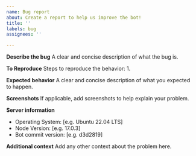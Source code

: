 ```yaml
---
name: Bug report
about: Create a report to help us improve the bot!
title: ''
labels: bug
assignees: ''

---
```


**Describe the bug**
A clear and concise description of what the bug is.

**To Reproduce**
Steps to reproduce the behavior:
1. 

**Expected behavior**
A clear and concise description of what you expected to happen.

**Screenshots**
If applicable, add screenshots to help explain your problem.

**Server information**
 - Operating System: [e.g. Ubuntu 22.04 LTS]
 - Node Version: [e.g. 17.0.3]
 - Bot commit version: [e.g. d3d2819]

**Additional context**
Add any other context about the problem here.
